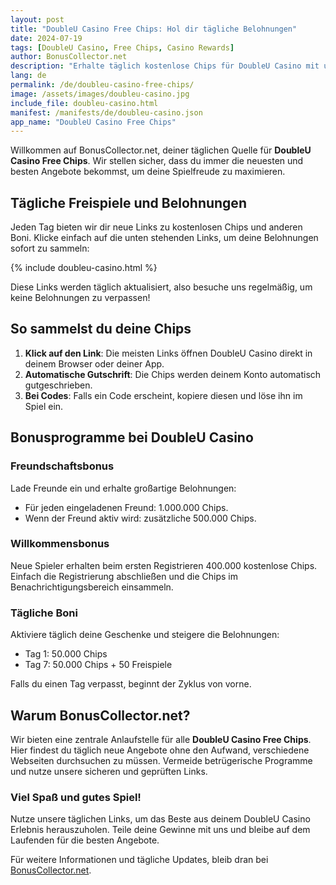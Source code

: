 ```yaml
---
layout: post
title: "DoubleU Casino Free Chips: Hol dir tägliche Belohnungen"
date: 2024-07-19
tags: [DoubleU Casino, Free Chips, Casino Rewards]
author: BonusCollector.net
description: "Erhalte täglich kostenlose Chips für DoubleU Casino mit unseren neuesten Links und Angeboten. Bleibe immer auf dem Laufenden und genieße endlose Spins und Gewinne."
lang: de
permalink: /de/doubleu-casino-free-chips/
image: /assets/images/doubleu-casino.jpg
include_file: doubleu-casino.html
manifest: /manifests/de/doubleu-casino.json
app_name: "DoubleU Casino Free Chips"
---
```


Willkommen auf BonusCollector.net, deiner täglichen Quelle für **DoubleU Casino Free Chips**. Wir stellen sicher, dass du immer die neuesten und besten Angebote bekommst, um deine Spielfreude zu maximieren.

## Tägliche Freispiele und Belohnungen

Jeden Tag bieten wir dir neue Links zu kostenlosen Chips und anderen Boni. Klicke einfach auf die unten stehenden Links, um deine Belohnungen sofort zu sammeln:

{% include doubleu-casino.html %}

Diese Links werden täglich aktualisiert, also besuche uns regelmäßig, um keine Belohnungen zu verpassen!

## So sammelst du deine Chips

1. **Klick auf den Link**: Die meisten Links öffnen DoubleU Casino direkt in deinem Browser oder deiner App.
2. **Automatische Gutschrift**: Die Chips werden deinem Konto automatisch gutgeschrieben.
3. **Bei Codes**: Falls ein Code erscheint, kopiere diesen und löse ihn im Spiel ein.

## Bonusprogramme bei DoubleU Casino

### Freundschaftsbonus

Lade Freunde ein und erhalte großartige Belohnungen:
- Für jeden eingeladenen Freund: 1.000.000 Chips.
- Wenn der Freund aktiv wird: zusätzliche 500.000 Chips.

### Willkommensbonus

Neue Spieler erhalten beim ersten Registrieren 400.000 kostenlose Chips. Einfach die Registrierung abschließen und die Chips im Benachrichtigungsbereich einsammeln.

### Tägliche Boni

Aktiviere täglich deine Geschenke und steigere die Belohnungen:
- Tag 1: 50.000 Chips
- Tag 7: 50.000 Chips + 50 Freispiele

Falls du einen Tag verpasst, beginnt der Zyklus von vorne.

## Warum BonusCollector.net?

Wir bieten eine zentrale Anlaufstelle für alle **DoubleU Casino Free Chips**. Hier findest du täglich neue Angebote ohne den Aufwand, verschiedene Webseiten durchsuchen zu müssen. Vermeide betrügerische Programme und nutze unsere sicheren und geprüften Links.

### Viel Spaß und gutes Spiel!

Nutze unsere täglichen Links, um das Beste aus deinem DoubleU Casino Erlebnis herauszuholen. Teile deine Gewinne mit uns und bleibe auf dem Laufenden für die besten Angebote.

Für weitere Informationen und tägliche Updates, bleib dran bei [BonusCollector.net](https://bonuscollector.net/de/).